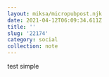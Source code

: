 ```yaml
---
layout: miksa/micropubpost.njk
date: 2021-04-12T06:09:34.611Z
title: ''
slug: '22174'
category: social
collection: note
---
```

test simple
